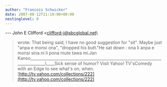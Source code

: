 ```yaml
---
author: "Francois Schwicker"
date: 2007-08-12T21:19:00+00:00
nestinglevel: 0
---
```

\---
 John E Clifford <[clifford-j@sbcglobal.net](mailto://clifford-j@sbcglobal.net)\
> wrote:
 That
> being said, I have no good suggestion for "sit".
> Maybe just "anpa e monsi ona", "dropped his
> butt."He sat down : ona li anpa e monsi sina.ni li pona mute tawa mi.Jan Kanso\_\_\_\_\_\_\_\_\_\_\_\_\_\_\_\_\_\_\_\_\_\_\_\_\_\_\_\_\_\_\_\_\_\_\_\_\_\_\_\_\_\_\_\_\_\_\_\_\_\_\_\_\_\_\_\_\_\_\_\_\_\_\_\_\_\_\_\_\_\_\_\_\_\_\_\_\_\_\_\_\\\_\_\_\_Sick sense of humor? Visit Yahoo! TV'sComedy with an Edge to see what's on, when.[http://tv.yahoo.com/collections/222](http://tv.yahoo.com/collections/222)